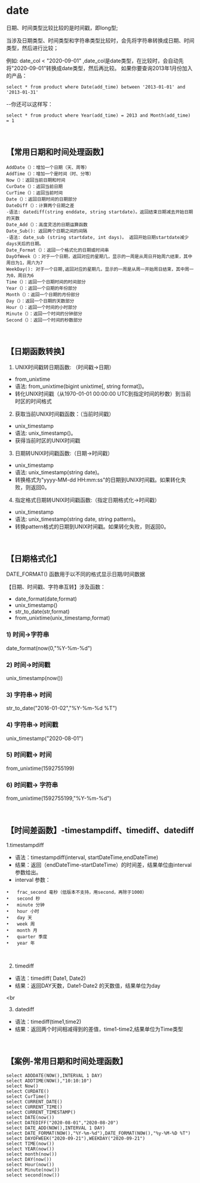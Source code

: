 # date
日期、时间类型比较比较的是时间戳，即long型;

当涉及日期类型、时间类型和字符串类型比较时，会先将字符串转换成日期、时间类型，然后进行比较；

例如: date_col < "2020-09-01" ,date_col是date类型，在比较时，会自动先将"2020-09-01"转换成date类型，然后再比较。
如果你要查询2013年1月份加入的产品：
```
select * from product where Date(add_time) between '2013-01-01' and '2013-01-31'
```
--你还可以这样写：
```
select * from product where Year(add_time) = 2013 and Month(add_time) = 1
```

<br>

## 【常用日期和时间处理函数】
```
AddDate（）：增加一个日期（天、周等）
AddTime（）：增加一个是时间（时、分等）
Now（）：返回当前日期和时间
CurDate（）：返回当前日期
CurTime（）：返回当前时间
Date（）：返回日期时间的日期部分
DateDiff（）：计算两个日期之差
-语法: datediff(string enddate, string startdate)。返回结束日期减去开始日期的天数
Date_Add（）：高度灵活的日期运算函数
Date_Sub(): 返回两个日期之间的间隔
-语法: date_sub (string startdate, int days)。 返回开始日期startdate减少days天后的日期。
Date_Format（）：返回一个格式化的日期或时间串
DayOfWeek（）：对于一个日期，返回对应的星期几，显示的一周是从周日开始周六结束，其中周日为1，周六为7
WeekDay(): 对于一个日期,返回对应的星期几，显示的一周是从周一开始周日结束，其中周一为0，周日为6
Time（）：返回一个日期时间的时间部分
Year（）：返回一个日期的年份部分
Month（）：返回一个日期的月份部分
Day（）：返回一个日期的天数部分
Hour（）：返回一个时间的小时部分
Minute（）：返回一个时间的分钟部分
Second（）：返回一个时间的秒数部分
```

<br>


## 【日期函数转换】
1.	UNIX时间戳转日期函数: （时间戳->日期）
- from_unixtime
- 语法: from_unixtime(bigint unixtime[, string format])。
- 转化UNIX时间戳（从1970-01-01 00:00:00 UTC到指定时间的秒数）到当前时区的时间格式

2. 获取当前UNIX时间戳函数：（当前时间戳）
- unix_timestamp
- 语法: unix_timestamp()。
- 获得当前时区的UNIX时间戳

3. 日期转UNIX时间戳函数:（日期->时间戳）
- unix_timestamp
- 语法: unix_timestamp(string date)。
- 转换格式为"yyyy-MM-dd HH:mm:ss"的日期到UNIX时间戳。如果转化失败，则返回0。

4. 指定格式日期转UNIX时间戳函数:（指定日期格式化->时间戳）
- unix_timestamp
- 语法: unix_timestamp(string date, string pattern)。
- 转换pattern格式的日期到UNIX时间戳。如果转化失败，则返回0。

<br>

## 【日期格式化】
DATE_FORMAT() 函数用于以不同的格式显示日期/时间数据

【日期、时间戳、字符串互转】涉及函数：
- date_format(date,format)
- unix_timestamp()
- str_to_date(str,format)
- from_unixtime(unix_timestamp,format)
  
### 1) 时间->字符串
date_format(now(0,"%Y-%m-%d")

### 2) 时间->时间戳
unix_timestamp(now())

### 3) 字符串-> 时间
str_to_date("2016-01-02","%Y-%m-%d %T")

### 4) 字符串-> 时间戳
unix_timestamp("2020-08-01")

### 5) 时间戳-> 时间
from_unixtime(1592755199)

### 6) 时间戳-> 字符串
from_unixtime(1592755199,"%Y-%m-%d")

<br>

## 【时间差函数】-timestampdiff、timediff、datediff
1.timestampdiff
- 语法：timestampdiff(interval, startDateTime,endDateTime)
- 结果：返回（endDateTime-startDateTime）的时间差，结果单位由interval参数给出。
- interval 参数：
```
•	frac_second 毫秒（低版本不支持，用second，再除于1000）
•	second 秒
•	minute 分钟
•	hour 小时
•	day 天
•	week 周
•	month 月
•	quarter 季度
•	year 年
```

<br>

2. timediff
- 语法：timediff( Date1, Date2)
- 结果：返回DAY天数，Date1-Date2 的天数值，结果单位为day

<br

3. datediff
- 语法：timediff(time1,time2)
- 结果：返回两个时间相减得到的差值，time1-time2,结果单位为Time类型

<br>

## 【案例-常用日期和时间处理函数】
```
select ADDDATE(NOW(),INTERVAL 1 DAY)
select ADDTIME(NOW(),"10:10:10")
select Now()
select CURDATE()
select CurTime()
select CURRENT_DATE()
select CURRENT_TIME()
select CURRENT_TIMESTAMP()
select DATE(now())
select DATEDIFF("2020-08-01","2020-08-20")
select DATE_ADD(NOW(),INTERVAL 1 DAY)
select DATE_FORMAT(NOW(),"%Y-%m-%d"),DATE_FORMAT(NOW(),"%y-%M-%D %T")
select DAYOFWEEK("2020-09-21"),WEEKDAY("2020-09-21")
select TIME(now())
select YEAR(now())
select month(now())
select DAY(now())
select Hour(now())
select Minute(now())
select second(now())
```


